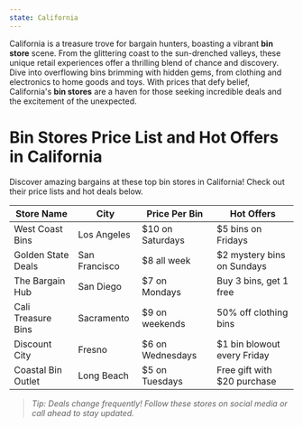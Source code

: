 ```yaml
---
state: California
---
```


California is a treasure trove for bargain hunters, boasting a vibrant **bin store** scene. From the glittering coast to the sun-drenched valleys, these unique retail experiences offer a thrilling blend of chance and discovery. Dive into overflowing bins brimming with hidden gems, from clothing and electronics to home goods and toys. With prices that defy belief, California's **bin stores** are a haven for those seeking incredible deals and the excitement of the unexpected.

# Bin Stores Price List and Hot Offers in California

Discover amazing bargains at these top bin stores in California! Check out their price lists and hot deals below.

| Store Name         | City          | Price Per Bin    | Hot Offers                  |
| ------------------ | ------------- | ---------------- | --------------------------- |
| West Coast Bins    | Los Angeles   | $10 on Saturdays | $5 bins on Fridays          |
| Golden State Deals | San Francisco | $8 all week      | $2 mystery bins on Sundays  |
| The Bargain Hub    | San Diego     | $7 on Mondays    | Buy 3 bins, get 1 free      |
| Cali Treasure Bins | Sacramento    | $9 on weekends   | 50% off clothing bins       |
| Discount City      | Fresno        | $6 on Wednesdays | $1 bin blowout every Friday |
| Coastal Bin Outlet | Long Beach    | $5 on Tuesdays   | Free gift with $20 purchase |

> *Tip: Deals change frequently! Follow these stores on social media or call ahead to stay updated.*
